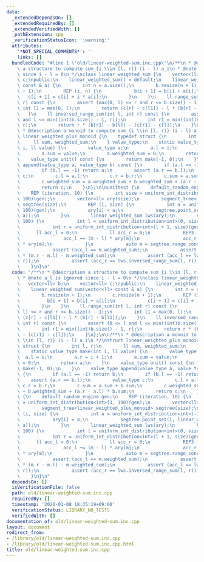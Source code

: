 ```yaml
---
data:
  _extendedDependsOn: []
  _extendedRequiredBy: []
  _extendedVerifiedWith: []
  _pathExtension: cpp
  _verificationStatusIcon: ':warning:'
  attributes:
    '*NOT_SPECIAL_COMMENTS*': ''
    links: []
  bundledCode: "#line 1 \"old/linear-weighted-sum.inc.cpp\"\n/**\n * @description\
    \ a structure to compute sum_{i \\in [l, r)} (i - l) a_i\n * @note a_l is ignored\
    \ since i - l = 0\n */\nclass linear_weighted_sum {\n    vector<ll> b;\n    vector<ll>\
    \ c;\npublic:\n    linear_weighted_sum() = default;\n    linear_weighted_sum(vector<ll>\
    \ const & a) {\n        int n = a.size();\n        b.resize(n + 1);\n        c.resize(n\
    \ + 1);\n        REP (i, n) {\n            b[i + 1] = b[i] + a[i];\n         \
    \   c[i + 1] = c[i] + i * a[i];\n        }\n    }\n    ll range_sum(int l, int\
    \ r) const {\n        assert (max(0, l) <= r and r <= b.size() - 1);\n       \
    \ int l1 = max(0, l);\n        return (c[r] - c[l1]) - l * (b[r] - b[l1]);\n \
    \   }\n    ll inversed_range_sum(int l, int r) const {\n        assert (0 <= l\
    \ and l <= min((int)b.size() - 1, r));\n        int r1 = min((int)b.size() - 1,\
    \ r);\n        return r * (b[r1] - b[l]) - (c[r1] - c[l]);\n    }\n};\n\n/**\n\
    \ * @description a monoid to compute sum_{i \\in [l, r)} (i - l) a_i\n */\nstruct\
    \ linear_weighted_plus_monoid {\n    typedef struct {\n        int l, r;\n   \
    \     ll sum, weighted_sum;\n    } value_type;\n    static value_type make(int\
    \ i, ll value) {\n        value_type a;\n        a.l = i;\n        a.r = i + 1;\n\
    \        a.sum = value;\n        a.weighted_sum = 0;\n        return a;\n    }\n\
    \    value_type unit() const {\n        return make(-1, 0);\n    }\n    value_type\
    \ append(value_type a, value_type b) const {\n        if (a.l == -1) return b;\n\
    \        if (b.l == -1) return a;\n        assert (a.r == b.l);\n        value_type\
    \ c;\n        c.l = a.l;\n        c.r = b.r;\n        c.sum = a.sum + b.sum;\n\
    \        c.weighted_sum = a.weighted_sum + b.weighted_sum + (a.r - a.l) * b.sum;\n\
    \        return c;\n    }\n};\n\nunittest {\n    default_random_engine gen;\n\
    \    REP (iteration, 10) {\n        int size = uniform_int_distribution<int>(3,\
    \ 100)(gen);\n        vector<ll> ary(size);\n        segment_tree<linear_weighted_plus_monoid>\
    \ segtree(size);\n        REP (i, size) {\n            int a = uniform_int_distribution<int>(-100,\
    \ 100)(gen);\n            ary[i] = a;\n            segtree.point_set(i, linear_weighted_plus_monoid::make(i,\
    \ a));\n        }\n        linear_weighted_sum lws(ary);\n        REP (iteration,\
    \ 100) {\n            int l = uniform_int_distribution<int>(0, size - 1)(gen);\n\
    \            int r = uniform_int_distribution<int>(l + 1, size)(gen);\n      \
    \      ll acc_l = 0;\n            ll acc_r = 0;\n            REP3 (m, l, r) {\n\
    \                acc_l += (m - l) * ary[m];\n                acc_r += (r - m)\
    \ * ary[m];\n            }\n            auto m = segtree.range_concat(l, r);\n\
    \            assert (acc_l == m.weighted_sum);\n            assert (acc_r == m.sum\
    \ * (m.r - m.l) - m.weighted_sum);\n            assert (acc_l == lws.range_sum(l,\
    \ r));\n            assert (acc_r == lws.inversed_range_sum(l, r));\n        }\n\
    \    }\n}\n"
  code: "/**\n * @description a structure to compute sum_{i \\in [l, r)} (i - l) a_i\n\
    \ * @note a_l is ignored since i - l = 0\n */\nclass linear_weighted_sum {\n \
    \   vector<ll> b;\n    vector<ll> c;\npublic:\n    linear_weighted_sum() = default;\n\
    \    linear_weighted_sum(vector<ll> const & a) {\n        int n = a.size();\n\
    \        b.resize(n + 1);\n        c.resize(n + 1);\n        REP (i, n) {\n  \
    \          b[i + 1] = b[i] + a[i];\n            c[i + 1] = c[i] + i * a[i];\n\
    \        }\n    }\n    ll range_sum(int l, int r) const {\n        assert (max(0,\
    \ l) <= r and r <= b.size() - 1);\n        int l1 = max(0, l);\n        return\
    \ (c[r] - c[l1]) - l * (b[r] - b[l1]);\n    }\n    ll inversed_range_sum(int l,\
    \ int r) const {\n        assert (0 <= l and l <= min((int)b.size() - 1, r));\n\
    \        int r1 = min((int)b.size() - 1, r);\n        return r * (b[r1] - b[l])\
    \ - (c[r1] - c[l]);\n    }\n};\n\n/**\n * @description a monoid to compute sum_{i\
    \ \\in [l, r)} (i - l) a_i\n */\nstruct linear_weighted_plus_monoid {\n    typedef\
    \ struct {\n        int l, r;\n        ll sum, weighted_sum;\n    } value_type;\n\
    \    static value_type make(int i, ll value) {\n        value_type a;\n      \
    \  a.l = i;\n        a.r = i + 1;\n        a.sum = value;\n        a.weighted_sum\
    \ = 0;\n        return a;\n    }\n    value_type unit() const {\n        return\
    \ make(-1, 0);\n    }\n    value_type append(value_type a, value_type b) const\
    \ {\n        if (a.l == -1) return b;\n        if (b.l == -1) return a;\n    \
    \    assert (a.r == b.l);\n        value_type c;\n        c.l = a.l;\n       \
    \ c.r = b.r;\n        c.sum = a.sum + b.sum;\n        c.weighted_sum = a.weighted_sum\
    \ + b.weighted_sum + (a.r - a.l) * b.sum;\n        return c;\n    }\n};\n\nunittest\
    \ {\n    default_random_engine gen;\n    REP (iteration, 10) {\n        int size\
    \ = uniform_int_distribution<int>(3, 100)(gen);\n        vector<ll> ary(size);\n\
    \        segment_tree<linear_weighted_plus_monoid> segtree(size);\n        REP\
    \ (i, size) {\n            int a = uniform_int_distribution<int>(-100, 100)(gen);\n\
    \            ary[i] = a;\n            segtree.point_set(i, linear_weighted_plus_monoid::make(i,\
    \ a));\n        }\n        linear_weighted_sum lws(ary);\n        REP (iteration,\
    \ 100) {\n            int l = uniform_int_distribution<int>(0, size - 1)(gen);\n\
    \            int r = uniform_int_distribution<int>(l + 1, size)(gen);\n      \
    \      ll acc_l = 0;\n            ll acc_r = 0;\n            REP3 (m, l, r) {\n\
    \                acc_l += (m - l) * ary[m];\n                acc_r += (r - m)\
    \ * ary[m];\n            }\n            auto m = segtree.range_concat(l, r);\n\
    \            assert (acc_l == m.weighted_sum);\n            assert (acc_r == m.sum\
    \ * (m.r - m.l) - m.weighted_sum);\n            assert (acc_l == lws.range_sum(l,\
    \ r));\n            assert (acc_r == lws.inversed_range_sum(l, r));\n        }\n\
    \    }\n}\n"
  dependsOn: []
  isVerificationFile: false
  path: old/linear-weighted-sum.inc.cpp
  requiredBy: []
  timestamp: '2020-01-08 18:35:19+09:00'
  verificationStatus: LIBRARY_NO_TESTS
  verifiedWith: []
documentation_of: old/linear-weighted-sum.inc.cpp
layout: document
redirect_from:
- /library/old/linear-weighted-sum.inc.cpp
- /library/old/linear-weighted-sum.inc.cpp.html
title: old/linear-weighted-sum.inc.cpp
---
```

